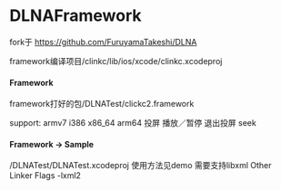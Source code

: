 # DLNAFramework
fork于 https://github.com/FuruyamaTakeshi/DLNA

framework编译项目/clinkc/lib/ios/xcode/clinkc.xcodeproj

#### Framework
framework打好的包/DLNATest/clickc2.framework

support: armv7 i386 x86_64 arm64
         投屏 播放／暂停 退出投屏 seek
         
#### Framework -> Sample

/DLNATest/DLNATest.xcodeproj
使用方法见demo
需要支持libxml 
Other Linker Flags -lxml2

